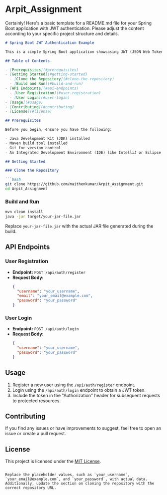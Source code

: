 # Arpit_Assignment
Certainly! Here's a basic template for a README.md file for your Spring Boot application with JWT authentication. Please adjust the content according to your specific project structure and details.

```markdown
# Spring Boot JWT Authentication Example

This is a simple Spring Boot application showcasing JWT (JSON Web Token) authentication for user registration and login.

## Table of Contents

- [Prerequisites](#prerequisites)
- [Getting Started](#getting-started)
  - [Clone the Repository](#clone-the-repository)
  - [Build and Run](#build-and-run)
- [API Endpoints](#api-endpoints)
  - [User Registration](#user-registration)
  - [User Login](#user-login)
- [Usage](#usage)
- [Contributing](#contributing)
- [License](#license)

## Prerequisites

Before you begin, ensure you have the following:

- Java Development Kit (JDK) installed
- Maven build tool installed
- Git for version control
- An Integrated Development Environment (IDE) like IntelliJ or Eclipse

## Getting Started

### Clone the Repository

```bash
git clone https://github.com/maithenkumar/Arpit_Assignment.git
cd Arpit_Assignment
```

### Build and Run

```bash
mvn clean install
java -jar target/your-jar-file.jar
```

Replace `your-jar-file.jar` with the actual JAR file generated during the build.

## API Endpoints

### User Registration

- **Endpoint:** `POST /api/auth/register`
- **Request Body:**
  ```json
  {
    "username": "your_username",
    "email": "your_email@example.com",
    "password": "your_password"
  }
  ```

### User Login

- **Endpoint:** `POST /api/auth/login`
- **Request Body:**
  ```json
  {
    "username": "your_username",
    "password": "your_password"
  }
  ```

## Usage

1. Register a new user using the `/api/auth/register` endpoint.
2. Login using the `/api/auth/login` endpoint to obtain a JWT token.
3. Include the token in the "Authorization" header for subsequent requests to protected resources.

## Contributing

If you find any issues or have improvements to suggest, feel free to open an issue or create a pull request.

## License

This project is licensed under the [MIT License](LICENSE).
```

Replace the placeholder values, such as `your_username`, `your_email@example.com`, and `your_password`, with actual data. Additionally, update the section on cloning the repository with the correct repository URL.
